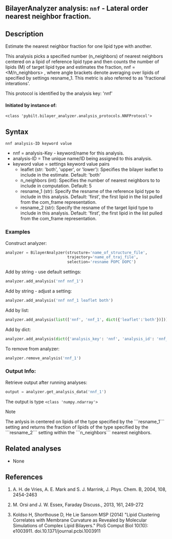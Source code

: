 ## BilayerAnalyzer analysis: ```nnf``` - Lateral order nearest neighbor fraction.
 
## Description
 
Estimate the nearest neighbor fraction for one lipid type with another.

This analysis picks a specified number (n_neighbors) of nearest neighbors
centered on a lipid of reference lipid type and then counts the number of
lipids (M) of target lipid type and estimates the fraction,
nnf =  <M/n_neighbors> ,
where angle brackets denote averaging over lipids of specified by settings
resname_1. This metric is also referred to as 'fractional interations'.

This protocol is identified by the analysis key: 'nnf'


#### Initiated by instance of:
 
    <class 'pybilt.bilayer_analyzer.analysis_protocols.NNFProtocol'>

## Syntax

```
nnf analysis-ID keyword value
```
* nnf = analysis-Key - keyword/name for this analysis.
* analysis-ID = The unique name/ID being assigned to this analysis.
* keyword value = settings keyword value pairs 
    * leaflet (str: 'both', 'upper', or 'lower'): Specifies the bilayer leaflet to include in the estimate. Default: 'both'
    * n_neighbors (int): Specifies the number of nearest neighbors to to include in computation. Default: 5
    * resname_1 (str): Specify the resname of the reference lipid type to include in this analysis. Default: 'first', the first lipid in the list pulled from the com_frame representation.
    * resname_2 (str): Specify the resname of the target lipid type to include in this analysis. Default: 'first', the first lipid in the list pulled from the com_frame representation.

### Examples
Construct analyzer:
```python
analyzer = BilayerAnalyzer(structure='name_of_structure_file',
                           trajectory='name_of_traj_file',
                           selection='resname POPC DOPC')
```
 
Add by string - use default settings:
```python
analyzer.add_analysis('nnf nnf_1') 
```
 
Add by string - adjust a setting: 
```python
analyzer.add_analysis('nnf nnf_1 leaflet both')
```
 
Add by list:
```python
analyzer.add_analysis(list(['nnf', 'nnf_1', dict({'leaflet':'both'})]))
```
 
Add by dict: 
```python
analyzer.add_analysis(dict({'analysis_key': 'nnf', 'analysis_id': 'nnf_1','analysis_settings':dict({'leaflet':'both'})}))
```
 
To remove from analyzer: 
```python
analyzer.remove_analysis('nnf_1')
```
 
### Output Info:
Retrieve output after running analyses:
```python
output = analyzer.get_analysis_data('nnf_1')
```
 
The output is type ```<class 'numpy.ndarray'>```
 
<div class="admonition note"> 
<p class="admonition-title">Note</p> 
<p> The anlysis in centered on lipids of the type specified by the ```resname_1``` setting and returns the fraction of lipids of the type specified by the ```resname_2``` setting within the ```n_neighbors``` nearest neighbors.  </p> 
</div> 
 
## Related analyses
* None

## References

1. A. H. de Vries, A. E. Mark and S. J. Marrink, J. Phys. Chem. B,
2004, 108, 2454-2463

2. M. Orsi and J. W. Essex, Faraday Discuss., 2013, 161, 249-272

3. Koldso H, Shorthouse D, He Lie Sansom MSP (2014) "Lipid
Clustering Correlates with Membrane Curvature as Revealed by
Molecular Simulations of Complex Lipid Bilayers." PloS Comput
Biol 10(10): e1003911. doi.10.1371/journal.pcbi.1003911
